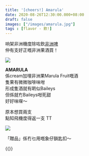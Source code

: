 ```yaml
---
title: '[cheers!] Amarula'
date: 2020-08-26T12:30:00.000+08:00
draft: false
images: ["/images/amarula.jpg"]
tags : [flavor - 飲!]
---
```


响架非洲機度除咗飲[非洲啤](https://hidie.net/bangkok6e/)  
仲有支好正嘅非洲果酒買！  

![](/images/amarula1.jpg)
 
**AMARULA**  
係cream加埋非洲果Marula Fruit嘅酒  
隻果有微微咖啡味咁  
形成隻酒就有啲似Baileys  
但係就冇Baileys咁死甜  
好好味㗎～  
  
原本想買兩支  
點知飛機度得返一支 TT  

![](/images/amarula.jpg)

「贈品」係冇乜用嘅象仔鎖匙扣～
  
{{<bangkok>}}
